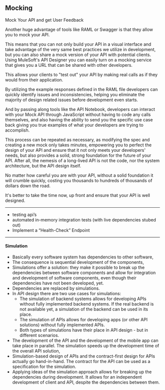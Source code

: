 ## Mocking

Mock Your API and get User Feedback

Another huge advantage of tools like RAML or Swagger is that they allow you to mock your API.

This means that you can not only build your API in a visual interface and take advantage of the very same best practices we utilize in development, but you can also share a mock version of your API with potential clients.
Using MuleSoft's API Designer you can easily turn on a mocking service that gives you a URL that can be shared with other developers.

This allows your clients to "test out" your API by making real calls as if they would from their application.

By utilizing the example responses defined in the RAML file developers can quickly identify issues and inconsistencies, helping you eliminate the majority of design related issues before development even starts.

And by passing along tools like the API Notebook, developers can interact with your Mock API through JavaScript without having to code any calls themselves, and also having the ability to send you the specific use case back giving you true examples of what your developers are trying to accomplish.

This process can be repeated as necessary, as modifying the spec and creating a new mock only takes minutes, empowering you to perfect the design of your API and ensure that it not only meets your developers' needs, but also provides a solid, strong foundation for the future of your API.
After all, the nemesis of a long-lived API is not the code, nor the system architecture, but the API design itself.

No matter how careful you are with your API, without a solid foundation it will crumble quickly, costing you thousands to hundreds of thousands of dollars down the road.

It's better to take the time now, up front and ensure that your API is well designed.

---

- testing api’s
- automated in-memory integration tests (with live dependencies stubed out)
- Implement a “Health-Check” Endpoint

---

#### Simulation

* Basically every software system has dependencies to other software,
* The consequence is sequential development of the components,
* Simulations offer a solution: they make it possible to break up the dependencies between software components and allow for integration and development of software components, even though their dependencies have not been developed, yet.
* Dependencies are replaced by simulations.
* In API design there are two use cases for simulations:
    * The simulation of backend systems allows for developing APIs without fully implemented backend systems. If the real backend is not available yet, a simulation of the backend can be used in its place.
    * The simulation of APIs allows for developing apps (or other API solutions) without fully implemented APIs.
    * Both types of simulations have their place in API design - but in different scenarios.
* The development of the API and the development of the mobile app can take place in parallel. The simulation speeds up the development time of the overall API solution,
* Simulation-based design of APIs and the contract-first design for APIs actually go hand-in-hand. The contract for the API can be used as a specification for the simulation.
* Applying ideas of the simulation approach allows for breaking up the dependencies during development. It allows for an independent development of client and API, despite the dependencies between them.